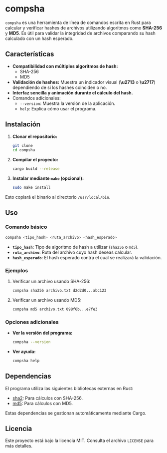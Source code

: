 # compsha

`compsha` es una herramienta de línea de comandos escrita en Rust para calcular y verificar hashes de archivos utilizando algoritmos como **SHA-256** y **MD5**. Es útil para validar la integridad de archivos comparando su hash calculado con un hash esperado.

## Características

- **Compatibilidad con múltiples algoritmos de hash:**
  - SHA-256
  - MD5
- **Validación de hashes:** Muestra un indicador visual (**\u2713** o **\u2717**) dependiendo de si los hashes coinciden o no.
- **Interfaz sencilla y animación durante el cálculo del hash.**
- Comandos adicionales:
  - `--version`: Muestra la versión de la aplicación.
  - `help`: Explica cómo usar el programa.

## Instalación

1. **Clonar el repositorio:**
   ```bash
   git clone
   cd compsha
   ```

2. **Compilar el proyecto:**
   ```bash
   cargo build --release
   ```

3. **Instalar mediante `make` (opcional):**
   ```bash
   sudo make install
   ```

Esto copiará el binario al directorio `/usr/local/bin`.

## Uso

### Comando básico
```bash
compsha <tipo_hash> <ruta_archivo> <hash_esperado>
```

- **`tipo_hash`**: Tipo de algoritmo de hash a utilizar (`sha256` o `md5`).
- **`ruta_archivo`**: Ruta del archivo cuyo hash deseas calcular.
- **`hash_esperado`**: El hash esperado contra el cual se realizará la validación.

### Ejemplos

1. Verificar un archivo usando SHA-256:
   ```bash
   compsha sha256 archivo.txt d2d2d0...abc123
   ```

2. Verificar un archivo usando MD5:
   ```bash
   compsha md5 archivo.txt 098f6b...e7fe3
   ```

### Opciones adicionales

- **Ver la versión del programa:**
  ```bash
  compsha --version
  ```

- **Ver ayuda:**
  ```bash
  compsha help
  ```

## Dependencias

El programa utiliza las siguientes bibliotecas externas en Rust:

- [sha2](https://crates.io/crates/sha2): Para cálculos con SHA-256.
- [md5](https://crates.io/crates/md5): Para cálculos con MD5.

Estas dependencias se gestionan automáticamente mediante Cargo.

## Licencia

Este proyecto está bajo la licencia MIT. Consulta el archivo `LICENSE` para más detalles.

